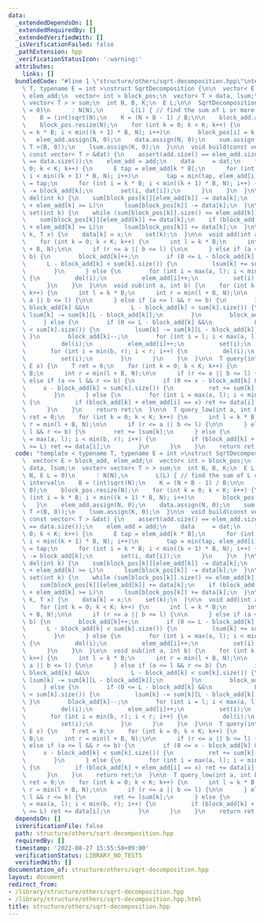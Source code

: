 ```yaml
---
data:
  _extendedDependsOn: []
  _extendedRequiredBy: []
  _extendedVerifiedWith: []
  _isVerificationFailed: false
  _pathExtension: hpp
  _verificationStatusIcon: ':warning:'
  attributes:
    links: []
  bundledCode: "#line 1 \"structure/others/sqrt-decomposition.hpp\"\ntemplate < typename\
    \ T, typename E = int >\nstruct SqrtDecomposition {\n\n  vector< E > block_add,\
    \ elem_add;\n  vector< int > block_pos;\n  vector< T > data, lsum;\n  vector<\
    \ vector< T > > sum;\n  int N, B, K;\n  E L;\n\n  SqrtDecomposition(int N, E L\
    \ = 0)\n      : N(N),\n        L(L) { // find the sum of L or more in the interval\n\
    \    B = (int)sqrt(N);\n    K = (N + B - 1) / B;\n\n    block_add.assign(K, 0);\n\
    \    block_pos.resize(N);\n    for (int k = 0; k < K; k++) {\n      for (int i\
    \ = k * B; i < min((k + 1) * B, N); i++)\n        block_pos[i] = k;\n    }\n \
    \   elem_add.assign(N, 0);\n    data.assign(N, 0);\n    sum.assign(K, vector<\
    \ T >(B, 0));\n    lsum.assign(K, 0);\n  }\n\n  void build(const vector< E > &add,\
    \ const vector< T > &dat) {\n    assert(add.size() == elem_add.size());\n    assert(dat.size()\
    \ == data.size());\n    elem_add = add;\n    data     = dat;\n    for (int k =\
    \ 0; k < K; k++) {\n      E tap = elem_add[k * B];\n      for (int i = k * B;\
    \ i < min((k + 1) * B, N); i++)\n        tap = min(tap, elem_add[i]);\n      block_add[k]\
    \ = tap;\n      for (int i = k * B; i < min((k + 1) * B, N); i++) {\n        elem_add[i]\
    \ -= block_add[k];\n        set(i, dat[i]);\n      }\n    }\n  }\n\n  inline void\
    \ del(int k) {\n    sum[block_pos[k]][elem_add[k]] -= data[k];\n    if (block_add[block_pos[k]]\
    \ + elem_add[k] >= L)\n      lsum[block_pos[k]] -= data[k];\n  }\n\n  inline void\
    \ set(int k) {\n    while (sum[block_pos[k]].size() <= elem_add[k])\n      sum[block_pos[k]].push_back(0);\n\
    \    sum[block_pos[k]][elem_add[k]] += data[k];\n    if (block_add[block_pos[k]]\
    \ + elem_add[k] >= L)\n      lsum[block_pos[k]] += data[k];\n  }\n\n  void set(int\
    \ k, T x) {\n    data[k] = x;\n    set(k);\n  }\n\n  void add(int a, int b) {\n\
    \    for (int k = 0; k < K; k++) {\n      int l = k * B;\n      int r = min(l\
    \ + B, N);\n\n      if (r <= a || b <= l) {\n\n      } else if (a <= l && r <=\
    \ b) {\n        block_add[k]++;\n        if (0 <= L - block_add[k] &&\n      \
    \      L - block_add[k] < sum[k].size()) {\n          lsum[k] += sum[k][L - block_add[k]];\n\
    \        }\n      } else {\n        for (int i = max(a, l); i < min(b, r); i++)\
    \ {\n          del(i);\n          elem_add[i]++;\n          set(i);\n        }\n\
    \      }\n    }\n  }\n\n  void sub(int a, int b) {\n    for (int k = 0; k < K;\
    \ k++) {\n      int l = k * B;\n      int r = min(l + B, N);\n\n      if (r <=\
    \ a || b <= l) {\n\n      } else if (a <= l && r <= b) {\n        if (0 <= L -\
    \ block_add[k] &&\n            L - block_add[k] < sum[k].size()) {\n         \
    \ lsum[k] -= sum[k][L - block_add[k]];\n        }\n        block_add[k]--;\n \
    \     } else {\n        if (0 <= L - block_add[k] &&\n            L - block_add[k]\
    \ < sum[k].size()) {\n          lsum[k] -= sum[k][L - block_add[k]];\n       \
    \ }\n        block_add[k]--;\n        for (int i = l; i < max(a, l); i++) {\n\
    \          del(i);\n          elem_add[i]++;\n          set(i);\n        }\n \
    \       for (int i = min(b, r); i < r; i++) {\n          del(i);\n          elem_add[i]++;\n\
    \          set(i);\n        }\n      }\n    }\n  }\n\n  T query(int a, int b,\
    \ E x) {\n    T ret = 0;\n    for (int k = 0; k < K; k++) {\n      int l = k *\
    \ B;\n      int r = min(l + B, N);\n\n      if (r <= a || b <= l) {\n\n      }\
    \ else if (a <= l && r <= b) {\n        if (0 <= x - block_add[k] &&\n       \
    \     x - block_add[k] < sum[k].size()) {\n          ret += sum[k][x - block_add[k]];\n\
    \        }\n      } else {\n        for (int i = max(a, l); i < min(b, r); i++)\
    \ {\n          if (block_add[k] + elem_add[i] == x) ret += data[i];\n        }\n\
    \      }\n    }\n    return ret;\n  }\n\n  T query_low(int a, int b) {\n    T\
    \ ret = 0;\n    for (int k = 0; k < K; k++) {\n      int l = k * B;\n      int\
    \ r = min(l + B, N);\n\n      if (r <= a || b <= l) {\n\n      } else if (a <=\
    \ l && r <= b) {\n        ret += lsum[k];\n      } else {\n        for (int i\
    \ = max(a, l); i < min(b, r); i++) {\n          if (block_add[k] + elem_add[i]\
    \ >= L) ret += data[i];\n        }\n      }\n    }\n    return ret;\n  }\n};\n"
  code: "template < typename T, typename E = int >\nstruct SqrtDecomposition {\n\n\
    \  vector< E > block_add, elem_add;\n  vector< int > block_pos;\n  vector< T >\
    \ data, lsum;\n  vector< vector< T > > sum;\n  int N, B, K;\n  E L;\n\n  SqrtDecomposition(int\
    \ N, E L = 0)\n      : N(N),\n        L(L) { // find the sum of L or more in the\
    \ interval\n    B = (int)sqrt(N);\n    K = (N + B - 1) / B;\n\n    block_add.assign(K,\
    \ 0);\n    block_pos.resize(N);\n    for (int k = 0; k < K; k++) {\n      for\
    \ (int i = k * B; i < min((k + 1) * B, N); i++)\n        block_pos[i] = k;\n \
    \   }\n    elem_add.assign(N, 0);\n    data.assign(N, 0);\n    sum.assign(K, vector<\
    \ T >(B, 0));\n    lsum.assign(K, 0);\n  }\n\n  void build(const vector< E > &add,\
    \ const vector< T > &dat) {\n    assert(add.size() == elem_add.size());\n    assert(dat.size()\
    \ == data.size());\n    elem_add = add;\n    data     = dat;\n    for (int k =\
    \ 0; k < K; k++) {\n      E tap = elem_add[k * B];\n      for (int i = k * B;\
    \ i < min((k + 1) * B, N); i++)\n        tap = min(tap, elem_add[i]);\n      block_add[k]\
    \ = tap;\n      for (int i = k * B; i < min((k + 1) * B, N); i++) {\n        elem_add[i]\
    \ -= block_add[k];\n        set(i, dat[i]);\n      }\n    }\n  }\n\n  inline void\
    \ del(int k) {\n    sum[block_pos[k]][elem_add[k]] -= data[k];\n    if (block_add[block_pos[k]]\
    \ + elem_add[k] >= L)\n      lsum[block_pos[k]] -= data[k];\n  }\n\n  inline void\
    \ set(int k) {\n    while (sum[block_pos[k]].size() <= elem_add[k])\n      sum[block_pos[k]].push_back(0);\n\
    \    sum[block_pos[k]][elem_add[k]] += data[k];\n    if (block_add[block_pos[k]]\
    \ + elem_add[k] >= L)\n      lsum[block_pos[k]] += data[k];\n  }\n\n  void set(int\
    \ k, T x) {\n    data[k] = x;\n    set(k);\n  }\n\n  void add(int a, int b) {\n\
    \    for (int k = 0; k < K; k++) {\n      int l = k * B;\n      int r = min(l\
    \ + B, N);\n\n      if (r <= a || b <= l) {\n\n      } else if (a <= l && r <=\
    \ b) {\n        block_add[k]++;\n        if (0 <= L - block_add[k] &&\n      \
    \      L - block_add[k] < sum[k].size()) {\n          lsum[k] += sum[k][L - block_add[k]];\n\
    \        }\n      } else {\n        for (int i = max(a, l); i < min(b, r); i++)\
    \ {\n          del(i);\n          elem_add[i]++;\n          set(i);\n        }\n\
    \      }\n    }\n  }\n\n  void sub(int a, int b) {\n    for (int k = 0; k < K;\
    \ k++) {\n      int l = k * B;\n      int r = min(l + B, N);\n\n      if (r <=\
    \ a || b <= l) {\n\n      } else if (a <= l && r <= b) {\n        if (0 <= L -\
    \ block_add[k] &&\n            L - block_add[k] < sum[k].size()) {\n         \
    \ lsum[k] -= sum[k][L - block_add[k]];\n        }\n        block_add[k]--;\n \
    \     } else {\n        if (0 <= L - block_add[k] &&\n            L - block_add[k]\
    \ < sum[k].size()) {\n          lsum[k] -= sum[k][L - block_add[k]];\n       \
    \ }\n        block_add[k]--;\n        for (int i = l; i < max(a, l); i++) {\n\
    \          del(i);\n          elem_add[i]++;\n          set(i);\n        }\n \
    \       for (int i = min(b, r); i < r; i++) {\n          del(i);\n          elem_add[i]++;\n\
    \          set(i);\n        }\n      }\n    }\n  }\n\n  T query(int a, int b,\
    \ E x) {\n    T ret = 0;\n    for (int k = 0; k < K; k++) {\n      int l = k *\
    \ B;\n      int r = min(l + B, N);\n\n      if (r <= a || b <= l) {\n\n      }\
    \ else if (a <= l && r <= b) {\n        if (0 <= x - block_add[k] &&\n       \
    \     x - block_add[k] < sum[k].size()) {\n          ret += sum[k][x - block_add[k]];\n\
    \        }\n      } else {\n        for (int i = max(a, l); i < min(b, r); i++)\
    \ {\n          if (block_add[k] + elem_add[i] == x) ret += data[i];\n        }\n\
    \      }\n    }\n    return ret;\n  }\n\n  T query_low(int a, int b) {\n    T\
    \ ret = 0;\n    for (int k = 0; k < K; k++) {\n      int l = k * B;\n      int\
    \ r = min(l + B, N);\n\n      if (r <= a || b <= l) {\n\n      } else if (a <=\
    \ l && r <= b) {\n        ret += lsum[k];\n      } else {\n        for (int i\
    \ = max(a, l); i < min(b, r); i++) {\n          if (block_add[k] + elem_add[i]\
    \ >= L) ret += data[i];\n        }\n      }\n    }\n    return ret;\n  }\n};\n"
  dependsOn: []
  isVerificationFile: false
  path: structure/others/sqrt-decomposition.hpp
  requiredBy: []
  timestamp: '2022-08-27 15:55:50+09:00'
  verificationStatus: LIBRARY_NO_TESTS
  verifiedWith: []
documentation_of: structure/others/sqrt-decomposition.hpp
layout: document
redirect_from:
- /library/structure/others/sqrt-decomposition.hpp
- /library/structure/others/sqrt-decomposition.hpp.html
title: structure/others/sqrt-decomposition.hpp
---
```

